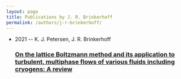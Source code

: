 ```yaml
---
layout: page
title: Publications by J. R. Brinkerhoff
permalink: /authors/j-r-brinkerhoff/
---
```


<ul class="post-list">
<li><span class='post-meta'>2021 -- K. J. Petersen, J. R. Brinkerhoff</span><h3><a class='post-link' href='../../on-the-lattice-boltzmann-method-and-its-application-to-turbulent-multiphase-flows-of-various-fluids-including-cryogens-a-review'>On the lattice Boltzmann method and its application to turbulent, multiphase flows of various fluids including cryogens: A review</a></h3></li>

</ul>

